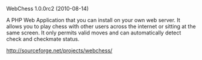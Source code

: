
WebChess 1.0.0rc2 (2010-08-14)

A PHP Web Application that you can install on your own web server. It allows you to play chess with other users across the internet or sitting at the same screen. It only permits valid moves and can automatically detect check and checkmate status.

http://sourceforge.net/projects/webchess/
